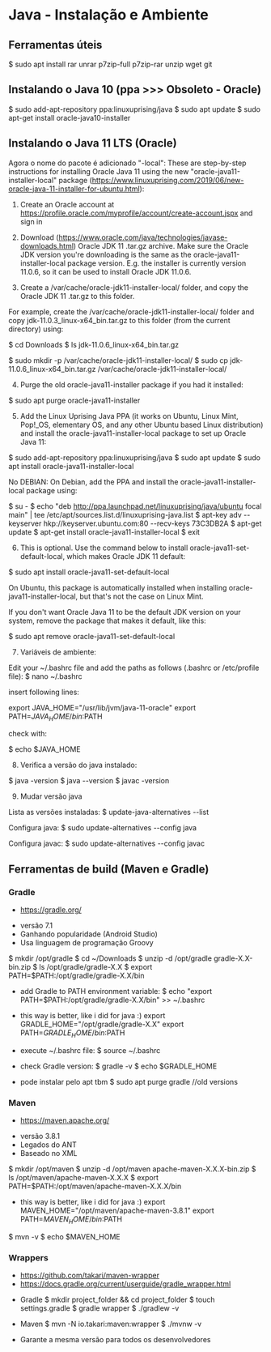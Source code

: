 # Java - Instalação e Ambiente

## Ferramentas úteis

$ sudo apt install rar unrar p7zip-full p7zip-rar unzip wget git

## Instalando o Java 10 (ppa >>> Obsoleto - Oracle)

$ sudo add-apt-repository ppa:linuxuprising/java
$ sudo apt update
$ sudo apt-get install oracle-java10-installer

## Instalando o Java 11 LTS (Oracle)

Agora o nome do pacote é adicionado "-local": These are step-by-step instructions for installing Oracle Java 11 using the new "oracle-java11-installer-local" package (https://www.linuxuprising.com/2019/06/new-oracle-java-11-installer-for-ubuntu.html):

1. Create an Oracle account at https://profile.oracle.com/myprofile/account/create-account.jspx and sign in

2. Download (https://www.oracle.com/java/technologies/javase-downloads.html) Oracle JDK 11 .tar.gz archive. Make sure the Oracle JDK version you're downloading is the same as the oracle-java11-installer-local package version. E.g. the installer is currently version 11.0.6, so it can be used to install Oracle JDK 11.0.6.

3. Create a /var/cache/oracle-jdk11-installer-local/ folder, and copy the Oracle JDK 11 .tar.gz to this folder.

For example, create the /var/cache/oracle-jdk11-installer-local/ folder and copy jdk-11.0.3_linux-x64_bin.tar.gz to this folder (from the current directory) using:

$ cd Downloads
$ ls 
jdk-11.0.6_linux-x64_bin.tar.gz

$ sudo mkdir -p /var/cache/oracle-jdk11-installer-local/
$ sudo cp jdk-11.0.6_linux-x64_bin.tar.gz /var/cache/oracle-jdk11-installer-local/

4. Purge the old oracle-java11-installer package if you had it installed:

$ sudo apt purge oracle-java11-installer

5. Add the Linux Uprising Java PPA (it works on Ubuntu, Linux Mint, Pop!_OS, elementary OS, and any other Ubuntu based Linux distribution) and install the oracle-java11-installer-local package to set up Oracle Java 11:

$ sudo add-apt-repository ppa:linuxuprising/java
$ sudo apt update
$ sudo apt install oracle-java11-installer-local

No DEBIAN: On Debian, add the PPA and install the oracle-java11-installer-local package using:

$ su -
$ echo "deb http://ppa.launchpad.net/linuxuprising/java/ubuntu focal main" | tee /etc/apt/sources.list.d/linuxuprising-java.list
$ apt-key adv --keyserver hkp://keyserver.ubuntu.com:80 --recv-keys 73C3DB2A
$ apt-get update
$ apt-get install oracle-java11-installer-local
$ exit

6. This is optional. Use the command below to install oracle-java11-set-default-local, which makes Oracle JDK 11 default:

$ sudo apt install oracle-java11-set-default-local

On Ubuntu, this package is automatically installed when installing oracle-java11-installer-local, but that's not the case on Linux Mint.

If you don't want Oracle Java 11 to be the default JDK version on your system, remove the package that makes it default, like this:

$ sudo apt remove oracle-java11-set-default-local

7. Variáveis de ambiente:

Edit your ~/.bashrc file and add the paths as follows (.bashrc or /etc/profile file):
$ nano ~/.bashrc

insert following lines:

export JAVA_HOME="/usr/lib/jvm/java-11-oracle"
export PATH=$JAVA_HOME/bin:$PATH

check with:

$ echo $JAVA_HOME

8. Verifica a versão do java instalado:

$ java -version
$ java --version
$ javac -version

9. Mudar versão java

Lista as versões instaladas:
$ update-java-alternatives --list

Configura java:
$ sudo update-alternatives --config java

Configura javac:
$ sudo  update-alternatives --config javac

## Ferramentas de build (Maven e Gradle)

### Gradle
+ https://gradle.org/

- versão 7.1
- Ganhando popularidade (Android Studio)
- Usa linguagem de programação Groovy

$ mkdir /opt/gradle
$ cd ~/Downloads
$ unzip -d /opt/gradle gradle-X.X-bin.zip
$ ls /opt/gradle/gradle-X.X 
$ export PATH=$PATH:/opt/gradle/gradle-X.X/bin

- add Gradle to PATH environment variable:
$ echo "export PATH=$PATH:/opt/gradle/gradle-X.X/bin" >> ~/.bashrc

- this way is better, like i did for java :)
export GRADLE_HOME="/opt/gradle/gradle-X.X"
export PATH=$GRADLE_HOME/bin:$PATH

- execute ~/.bashrc file:
$ source ~/.bashrc

- check Gradle version:
$ gradle -v
$ echo $GRADLE_HOME

- pode instalar pelo apt tbm
$ sudo apt purge gradle //old versions

### Maven
+ https://maven.apache.org/

- versão 3.8.1
- Legados do ANT 
- Baseado no XML

$ mkdir /opt/maven
$ unzip -d /opt/maven apache-maven-X.X.X-bin.zip
$ ls /opt/maven/apache-maven-X.X.X 
$ export PATH=$PATH:/opt/maven/apache-maven-X.X.X/bin

- this way is better, like i did for java :)
export MAVEN_HOME="/opt/maven/apache-maven-3.8.1"
export PATH=$MAVEN_HOME/bin:$PATH

$ mvn -v
$ echo $MAVEN_HOME

### Wrappers
+ https://github.com/takari/maven-wrapper
+ https://docs.gradle.org/current/userguide/gradle_wrapper.html

- Gradle
$ mkdir project_folder && cd project_folder
$ touch settings.gradle
$ gradle wrapper
$ ./gradlew -v 

- Maven 
$ mvn -N io.takari:maven:wrapper
$ ./mvnw -v 

- Garante a mesma versão para todos os desenvolvedores
